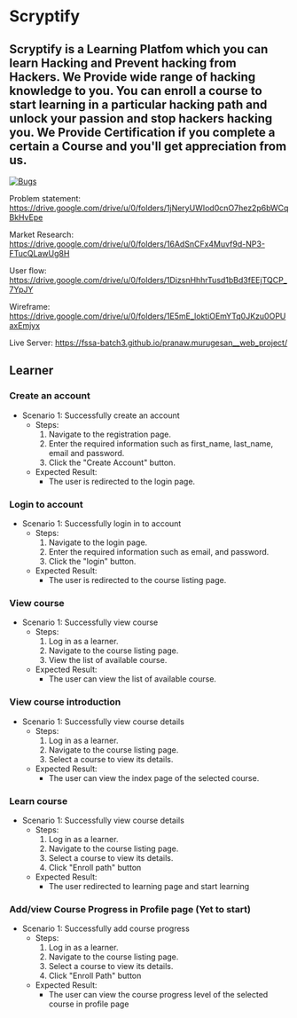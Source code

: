 # Scryptify

## Scryptify is a Learning Platfom which you can learn Hacking and Prevent hacking from Hackers. We Provide wide range of hacking knowledge to you. You can enroll a course to start learning in a particular hacking path and unlock your passion and stop hackers hacking you. We Provide Certification if you complete a certain a Course and you'll get appreciation from us.

[![Bugs](https://sonarcloud.io/api/project_badges/measure?project=fssa-batch3_pranaw.murugesan__web_project&metric=bugs)](https://sonarcloud.io/summary/new_code?id=fssa-batch3_pranaw.murugesan__web_project)

Problem statement: https://drive.google.com/drive/u/0/folders/1jNeryUWIod0cnO7hez2p6bWCqBkHvEpe

Market Research: https://drive.google.com/drive/u/0/folders/16AdSnCFx4Muvf9d-NP3-FTucQLawUg8H

User flow: https://drive.google.com/drive/u/0/folders/1DizsnHhhrTusd1bBd3fEEjTQCP_7YpJY

Wireframe: https://drive.google.com/drive/u/0/folders/1E5mE_loktiOEmYTq0JKzu0OPUaxEmjyx

Live Server: https://fssa-batch3.github.io/pranaw.murugesan__web_project/

## Learner
### Create an account
- Scenario 1: Successfully create an account
    - Steps:
        1. Navigate to the registration page.
        2. Enter the required information such as first_name, last_name, email and password.
        3. Click the "Create Account" button.
    - Expected Result:
        - The user is redirected to the login page.
### Login to account
- Scenario 1: Successfully login in to account
    - Steps:
        1. Navigate to the login page.
        2. Enter the required information such as email, and password.
        3. Click the "login" button.
    - Expected Result:
        - The user is redirected to the course listing page.
### View course
- Scenario 1: Successfully view course
    - Steps:
        1. Log in as a learner.
        2. Navigate to the course listing page.
        3. View the list of available course.
    - Expected Result:
        - The user can view the list of available course.
### View course introduction
- Scenario 1: Successfully view course details
    - Steps:
        1. Log in as a learner.
        2. Navigate to the course listing page.
        3. Select a course to view its details.
    - Expected Result:
        - The user can view the index page of the selected course.
### Learn course
- Scenario 1: Successfully view course details
    - Steps:
        1. Log in as a learner.
        2. Navigate to the course listing page.
        3. Select a course to view its details.
        4. Click "Enroll path" button
    - Expected Result:
        - The user redirected to learning page and start learning
### Add/view Course Progress in Profile page (Yet to start)
- Scenario 1: Successfully add course progress
    - Steps:
        1. Log in as a learner.
        2. Navigate to the course listing page.
        3. Select a course to view its details.
        4. Click "Enroll Path" button
    - Expected Result:
        - The user can view the course progress level of the selected course in profile page

